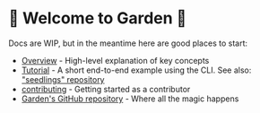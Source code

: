 # 🌱 Welcome to Garden 🌱

Docs are WIP, but in the meantime here are good places to start:
- [Overview](../architecture_overview.md) - High-level explanation of key concepts
- [Tutorial](../user_guide/tutorial.md) - A short end-to-end example using the CLI. See also: ["seedlings" repository](https://github.com/Garden-AI/seedlings)
- [contributing](../developer_guide/contributing.md) - Getting started as a contributor
- [Garden's GitHub repository](https://github.com/Garden-AI/garden) - Where all the magic happens
